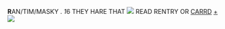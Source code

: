 <strong>R</strong>AN/TIM/MASKY . <i>1</i>6 THEY HARE THAT <img src="https://autism.crd.co/assets/images/gallery15/82a92712.png?v=609aea25"> READ RENTRY OR <a href="https://masky.crd.co">CARRD</a> <a href="https://habit.crd.co">+</a>
<br>
<img src="https://64.media.tumblr.com/05658ff58ee348d1ef7b2f9bb0fc4b93/tumblr_psicd1so9o1xa4vijo1_540.gif">
